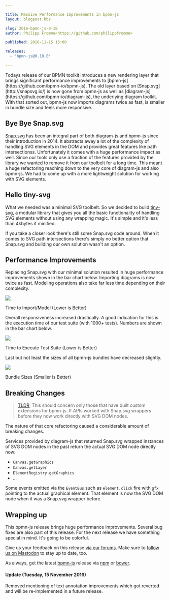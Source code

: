 ```yaml
---

title: Massive Performance Improvements in bpmn-js
layout: blogpost.hbs

slug: 2016-bpmn-js-0-18
author: Philipp Fromme<https://github.com/philippfromme>

published: 2016-11-15 15:00

releases:
  - 'bpmn-js@0.18.0'

---
```


<p class="introduction">
  Todays release of our BPMN toolkit introduces a new rendering layer that brings significant performance improvements to [bpmn-js](https://github.com/bpmn-io/bpmn-js).
  The old layer based on [Snap.svg](http://snapsvg.io/) is now gone from bpmn-js as well as [diagram-js](https://github.com/bpmn-io/diagram-js), the underlying diagram toolkit.
  With that sorted out, bpmn-js now imports diagrams twice as fast, is smaller in bundle size and feels more responsive.
</p>

<!-- continue -->


## Bye Bye Snap.svg

[Snap.svg](http://snapsvg.io/) has been an integral part of both diagram-js and bpmn-js since their introduction in 2014. It abstracts away a lot of the complexity of handling SVG elements in the DOM and provides great features like path intersectionss. Unfortunately it comes with a huge performance impact as well. Since our tools only use a fraction of the features provided by the library we wanted to remove it from our toolbelt for a long time. This meant a huge refactoring reaching down to the very core of diagram-js and also bpmn-js. We had to come up with a more lightweight solution for working with SVG elements.


## Hello tiny-svg

What we needed was a minimal SVG toolbelt. So we decided to build [tiny-svg](https://github.com/bpmn-io/tiny-svg), a modular library that gives you all the basic functionality of handling SVG elements without using any wrapping magic. It's simple and it's less than 4kbytes if minified.

If you take a closer look there's still some Snap.svg code around. When it comes to SVG path intersections there's simply no better option that Snap.svg and building our own solution wasn't an option.


## Performance Improvements

Replacing Snap.svg with our minimal solution resulted in huge performance improvements shown in the bar chart below. Importing diagrams is now twice as fast. Modeling operations also take far less time depending on their complexity.

<!-- Screenshot -->
<div class="figure">
  <img src="{{ assets }}/attachments/blog/2016/017-performance-1.png">
  <p class="caption">Time to Import/Model (Lower is Better)</p>
</div>

Overall responsiveness increased drastically.
A good indication for this is the execution time of our test suite (with 1000+ tests). Numbers are shown in the bar chart below.

<!-- Screenshot -->
<div class="figure">
  <img src="{{ assets }}/attachments/blog/2016/017-performance-2.png">
  <p class="caption">Time to Execute Test Suite (Lower is Better)</p>
</div>

Last but not least the sizes of all bpmn-js bundles have decreased slightly.

<!-- Screenshot -->
<div class="figure">
  <img src="{{ assets }}/attachments/blog/2016/017-bundle-size.png">
  <p class="caption">Bundle Sizes (Smaller is Better)</p>
</div>


## Breaking Changes

> [TLDR](https://www.urbandictionary.com/define.php?term=TLDR); This should concern only those that have built custom extensions for bpmn-js. If APIs worked with Snap.svg wrappers before they now work directly with SVG DOM nodes.


The nature of that core refactoring caused a considerable amount of breaking changes.

Services provided by diagram-js that returned Snap.svg wrapped instances of SVG DOM nodes in the past return the actual SVG DOM node directly now:

* `Canvas.getGraphics`
* `Canvas.getLayer`
* `ElementRegistry.getGraphics`
* ...

Some events emitted via the `EventBus` such as `element.click` fire with `gfx` pointing to the actual graphical element. That element is now the SVG DOM node when it was a Snap.svg wrapper before.


## Wrapping up

This bpmn-js release brings huge performance improvements. Several bug fixes are also part of this release. For the next release we have something special in mind. It's going to be colorful.

Give us your feedback on this release [via our forums](https://forum.bpmn.io). Make sure to [follow us on Mastodon](https://fosstodon.org/@bpmn_io) to stay up to date, too.

As always, get the latest [bpmn-js](https://github.com/bpmn-io/bpmn-js) release via [npm](https://www.npmjs.com/package/bpmn-js) or [bower](https://github.com/bpmn-io/bower-bpmn-js).


<div class="bio-callout bio-callout-warning">
  <h4>Update (Tuesday, 15 November 2016)</h4>
  <p>
    Removed mentioning of text annotation improvements which got reverted and will be re-implemented in a future release.
  </p>
</div>